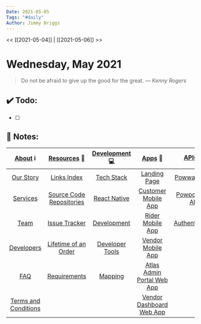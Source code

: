 ```yaml
---
Date: 2021-05-05
Tags: "#daily"
Author: Jimmy Briggs
---
```


<< [[2021-05-04]] | [[2021-05-06]] >>

# Wednesday, May 2021

> Do not be afraid to give up the good for the great.
> &mdash; <cite>Kenny Rogers</cite>


## ✔️ Todo:

- [ ] 

## 📝 Notes:
|       [About](about/index.md) ℹ️       |              [Resources](resources/index.md) 📄              |       [Development](development/index.md) 💻        |              [Apps](apps/index.md) 📱               |       [APIs](apis/index.md) 🕸️        |
|:--------------------------------------:|:------------------------------------------------------------:|:---------------------------------------------------:|:---------------------------------------------------:|:-------------------------------------:|
|      [Our Story](about/index.md)       |              [Links Index](resources/links.md)               |       [Tech Stack](development/techstack.md)        |      [Landing Page](https://apps.powwater.org)      |     [Powwater API](api/powapi.md)     |
|     [Services](about/services.md)      |        [Source Code Repositories](resources/repos.md)        |           [React Native](reactnative.md)            |    [Customer Mobile App](apps/customermobile.md)    | [Powpolished API](api/powpolished.md) |
|         [Team](about/team.md)          | [Issue Tracker](https://github.com/orgs/powwater/projects/1) | [Development](apps/vendorsdashboard/development.md) |       [Rider Mobile App](apps/ridermobile.md)       |     [Authentication](api/auth.md)     |
|   [Developers](about/developers.md)    |        [Lifetime of an Order](api/order_lifetime.md)         |     [Developer Tools](development/devtools.md)      |      [Vendor Mobile App](apps/vendormobile.md)      |                                       |
|          [FAQ](about/faq.md)           |    [Requirements](apps/vendorsdashboard/requirements.md)     |          [Mapping](development/mapping.md)          |  [Atlas Admin Portal Web App](apps/adminportal.md)  |                                       |
| [Terms and Conditions](about/terms.md) |                                                              |                                                     | [Vendor Dashboard Web App](apps/vendordashboard.md) |                                       |